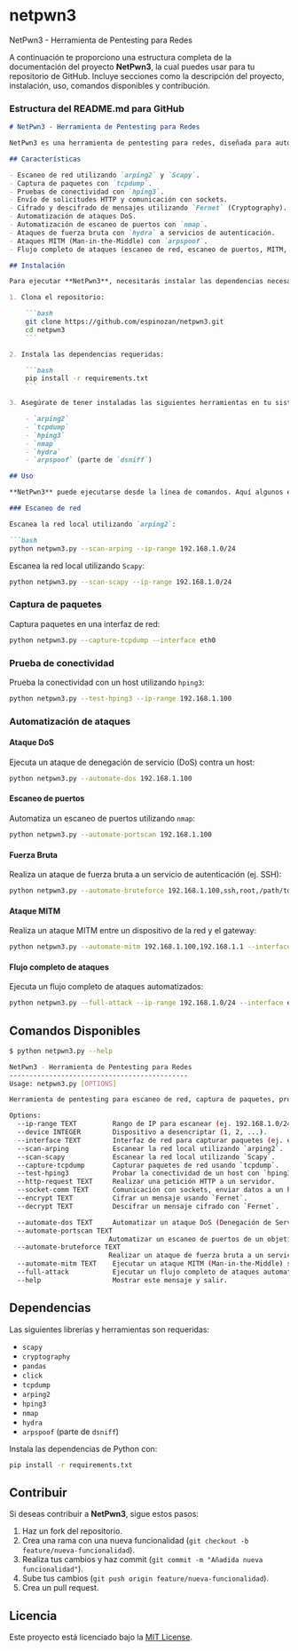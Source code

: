 # netpwn3
NetPwn3 - Herramienta de Pentesting para Redes


A continuación te proporciono una estructura completa de la documentación del proyecto **NetPwn3**, la cual puedes usar para tu repositorio de GitHub. Incluye secciones como la descripción del proyecto, instalación, uso, comandos disponibles y contribución.

### Estructura del README.md para GitHub

```markdown
# NetPwn3 - Herramienta de Pentesting para Redes

NetPwn3 es una herramienta de pentesting para redes, diseñada para automatizar diversas tareas relacionadas con la seguridad de red. Ofrece escaneos de red, captura de paquetes, pruebas de conectividad, ataques DoS, escaneo de puertos y ataques de fuerza bruta. Además, incluye automatización de ataques MITM y la capacidad de ejecutar un flujo completo de ataques en un solo comando.

## Características

- Escaneo de red utilizando `arping2` y `Scapy`.
- Captura de paquetes con `tcpdump`.
- Pruebas de conectividad con `hping3`.
- Envío de solicitudes HTTP y comunicación con sockets.
- Cifrado y descifrado de mensajes utilizando `Fernet` (Cryptography).
- Automatización de ataques DoS.
- Automatización de escaneo de puertos con `nmap`.
- Ataques de fuerza bruta con `hydra` a servicios de autenticación.
- Ataques MITM (Man-in-the-Middle) con `arpspoof`.
- Flujo completo de ataques (escaneo de red, escaneo de puertos, MITM, DoS, fuerza bruta).

## Instalación

Para ejecutar **NetPwn3**, necesitarás instalar las dependencias necesarias. Asegúrate de tener Python 3 instalado en tu sistema.

1. Clona el repositorio:

    ```bash
    git clone https://github.com/espinozan/netpwn3.git
    cd netpwn3
    ```

2. Instala las dependencias requeridas:

    ```bash
    pip install -r requirements.txt
    ```

3. Asegúrate de tener instaladas las siguientes herramientas en tu sistema:

    - `arping2`
    - `tcpdump`
    - `hping3`
    - `nmap`
    - `hydra`
    - `arpspoof` (parte de `dsniff`)

## Uso

**NetPwn3** puede ejecutarse desde la línea de comandos. Aquí algunos ejemplos de cómo usar las funcionalidades más comunes.

### Escaneo de red

Escanea la red local utilizando `arping2`:

```bash
python netpwn3.py --scan-arping --ip-range 192.168.1.0/24
```

Escanea la red local utilizando `Scapy`:

```bash
python netpwn3.py --scan-scapy --ip-range 192.168.1.0/24
```

### Captura de paquetes

Captura paquetes en una interfaz de red:

```bash
python netpwn3.py --capture-tcpdump --interface eth0
```

### Prueba de conectividad

Prueba la conectividad con un host utilizando `hping3`:

```bash
python netpwn3.py --test-hping3 --ip-range 192.168.1.100
```

### Automatización de ataques

#### Ataque DoS

Ejecuta un ataque de denegación de servicio (DoS) contra un host:

```bash
python netpwn3.py --automate-dos 192.168.1.100
```

#### Escaneo de puertos

Automatiza un escaneo de puertos utilizando `nmap`:

```bash
python netpwn3.py --automate-portscan 192.168.1.100
```

#### Fuerza Bruta

Realiza un ataque de fuerza bruta a un servicio de autenticación (ej. SSH):

```bash
python netpwn3.py --automate-bruteforce 192.168.1.100,ssh,root,/path/to/wordlist.txt
```

#### Ataque MITM

Realiza un ataque MITM entre un dispositivo de la red y el gateway:

```bash
python netpwn3.py --automate-mitm 192.168.1.100,192.168.1.1 --interface eth0
```

#### Flujo completo de ataques

Ejecuta un flujo completo de ataques automatizados:

```bash
python netpwn3.py --full-attack --ip-range 192.168.1.0/24 --interface eth0
```

## Comandos Disponibles

```bash
$ python netpwn3.py --help

NetPwn3 - Herramienta de Pentesting para Redes
---------------------------------------------
Usage: netpwn3.py [OPTIONS]

Herramienta de pentesting para escaneo de red, captura de paquetes, pruebas de conectividad, ataques DoS, escaneo de puertos, y ataques de fuerza bruta.

Options:
  --ip-range TEXT         Rango de IP para escanear (ej. 192.168.1.0/24).
  --device INTEGER        Dispositivo a desencriptar (1, 2, ...).
  --interface TEXT        Interfaz de red para capturar paquetes (ej. eth0).
  --scan-arping           Escanear la red local utilizando `arping2`.
  --scan-scapy            Escanear la red local utilizando `Scapy`.
  --capture-tcpdump       Capturar paquetes de red usando `tcpdump`.
  --test-hping3           Probar la conectividad de un host con `hping3`.
  --http-request TEXT     Realizar una petición HTTP a un servidor.
  --socket-comm TEXT      Comunicación con sockets, enviar datos a un host.
  --encrypt TEXT          Cifrar un mensaje usando `Fernet`.
  --decrypt TEXT          Descifrar un mensaje cifrado con `Fernet`.

  --automate-dos TEXT     Automatizar un ataque DoS (Denegación de Servicio) usando `hping3`.
  --automate-portscan TEXT
                         Automatizar un escaneo de puertos de un objetivo (e.g., `nmap`).
  --automate-bruteforce TEXT
                         Realizar un ataque de fuerza bruta a un servicio objetivo (SSH, FTP, etc.).
  --automate-mitm TEXT    Ejecutar un ataque MITM (Man-in-the-Middle) sobre un dispositivo en la red.
  --full-attack           Ejecutar un flujo completo de ataques automatizados (escaneo + prueba de puertos + MITM + DoS).
  --help                  Mostrar este mensaje y salir.
```

## Dependencias

Las siguientes librerías y herramientas son requeridas:

- `scapy`
- `cryptography`
- `pandas`
- `click`
- `tcpdump`
- `arping2`
- `hping3`
- `nmap`
- `hydra`
- `arpspoof` (parte de `dsniff`)

Instala las dependencias de Python con:

```bash
pip install -r requirements.txt
```

## Contribuir

Si deseas contribuir a **NetPwn3**, sigue estos pasos:

1. Haz un fork del repositorio.
2. Crea una rama con una nueva funcionalidad (`git checkout -b feature/nueva-funcionalidad`).
3. Realiza tus cambios y haz commit (`git commit -m "Añadida nueva funcionalidad"`).
4. Sube tus cambios (`git push origin feature/nueva-funcionalidad`).
5. Crea un pull request.

## Licencia

Este proyecto está licenciado bajo la [MIT License](LICENSE).
```
